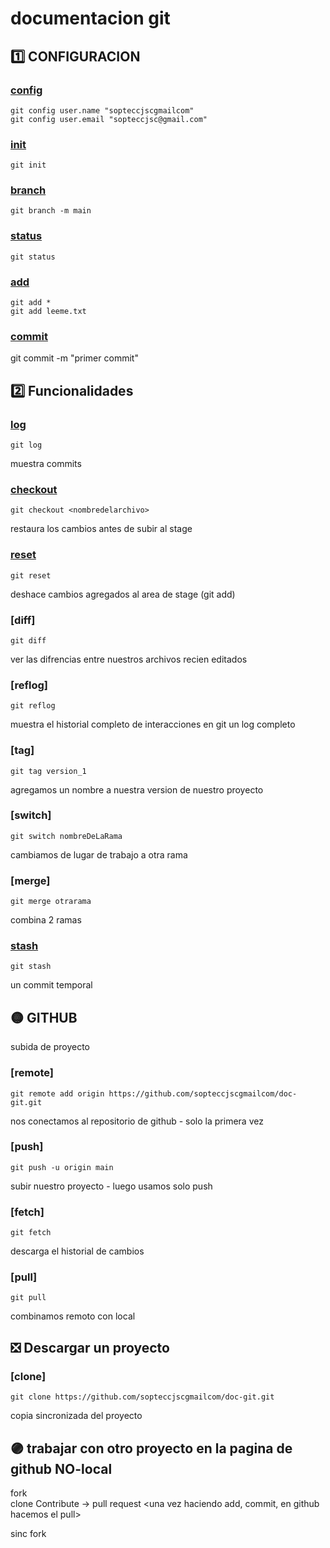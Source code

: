 # documentacion git

## 1️⃣ CONFIGURACION

### [config](2_Configuracion_git/config.md)
    git config user.name "sopteccjscgmailcom"
    git config user.email "sopteccjsc@gmail.com"

### [init](2_Configuracion_git/init.md)
    git init

### [branch](3_Funcionalidades/branch.md)
    git branch -m main          

### [status](2_Configuracion_git/status.md)
    git status                      

### [add](2_Configuracion_git/add.md)
    git add *
    git add leeme.txt       

### [commit](2_Configuracion_git/commit.md)
git commit -m "primer commit"   

## 2️⃣ Funcionalidades

### [log](log.md)                     
    git log                         
muestra commits

### [checkout](3_Funcionalidades/checkout.md)
    git checkout <nombredelarchivo>
restaura los cambios antes de subir al stage

### [reset](3_Funcionalidades/reset.md)
    git reset                       
deshace cambios agregados al area de stage (git add)

### [diff]
    git diff                        
ver las difrencias entre nuestros archivos recien editados

### [reflog]
    git reflog                      
muestra el historial completo de interacciones en git un log completo

### [tag]                       
    git tag version_1               
agregamos un nombre a nuestra version de nuestro proyecto

### [switch]
    git switch nombreDeLaRama       
cambiamos de lugar de trabajo a otra rama

### [merge]
    git merge otrarama              
combina 2 ramas

### [stash](3_Funcionalidades/stash.md)
    git stash                       
un commit temporal

## 🟡 GITHUB
subida de proyecto
### [remote]                    
    git remote add origin https://github.com/sopteccjscgmailcom/doc-git.git
nos conectamos al repositorio de github - solo la primera vez

### [push]                    
    git push -u origin main
subir nuestro proyecto - luego usamos solo push

### [fetch]
    git fetch                       
descarga el historial de cambios

### [pull]
    git pull                        
combinamos remoto con local

## ❎ Descargar un proyecto
### [clone]
    git clone https://github.com/sopteccjscgmailcom/doc-git.git     
copia sincronizada del proyecto

## 🟣 trabajar con otro proyecto en la pagina de github NO-local

fork   <creamos un fork>        
clone   <una vez creado clonamos nuestro repositorio y empezamos a trabajar>
Contribute  ->  pull request    <una vez haciendo add, commit, en github hacemos el pull>

sinc fork   <para que estemos actualizador con el proyecto original>